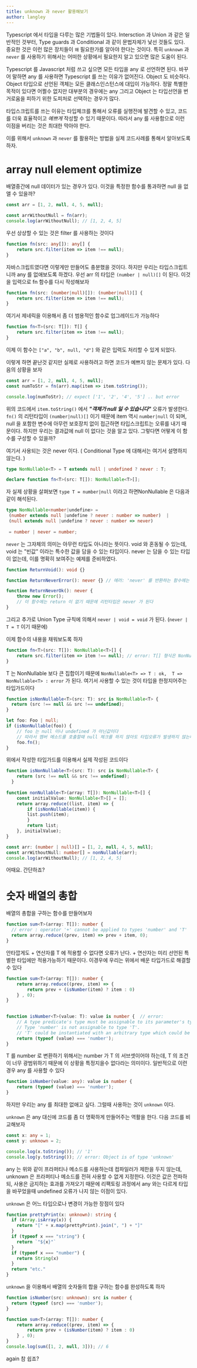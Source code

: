 ```yaml
---
title: unknown 과 never 활용해보기
author: langley
---
```


Typescript 에서 타입을 다루는 많은 기법들이 있다. Intersction 과 Union 과 같은 일반적인 것부터, Type guards 과 Conditional 과 같이 문법자체가 낯선 것들도 있다. 중요한 것은 이런 많은 장치들이 `왜` 필요한가를 알아야 한다는 것이다. 특히 `unknown` 과 `never` 를 사용하기 위해서는 어떠한 상황에서 필요한지 알고 있으면 많은 도움이 된다.

Typescript 를 Javascript 처럼 쓰고 싶으면 모든 타입을 any 로 선언하면 된다. 바꾸어 말하면 any 를 사용하면 Typescript 를 쓰는 이유가 없어진다. Object 도 비슷하다. Object 타입으로 선언된 객체는 모든 클래스인스턴스에 대입이 가능하다. 정말 특별한 목적이 있다면 어쩔수 없지만 대부분의 경우에는 any 그리고 Object 는 타입선언을 번거로움을 피하기 위한 도피처로 선택하는 경우가 많다.

타입스크립트를 쓰는 이유는 타입체크를 통해서 오류를 실행전에 발견할 수 있고, 코드를 더욱 효율적이고 *예쁘게* 작성할 수 있기 때문이다. 
따라서 any 를 사용함으로 이런 이점을 버리는 것은 최대한 막아야 한다.

이를 위해서 `unknown` 과 `never` 를 활용하는 방법을 실제 코드사례를 통해서 알아보도록 하자.

# array null element optimize
배열중간에 null 데이터가 있는 경우가 있다. 이것을 특정한 함수를 통과하면 null 을 없앨 수 있을까?
``` typescript
const arr = [1, 2, null, 4, 5, null];

const arrWithoutNull = fn(arr);
console.log(arrWithoutNull); // [1, 2, 4, 5]
```

우선 상상할 수 있는 것은 filter 를 사용하는 것이다
``` typescript
function fn(src: any[]): any[] {
    return src.filter(item => item !== null);
}
```

자바스크립트였다면 이렇게만 만들어도 충분했을 것이다. 하지만 우리는 타입스크립트니까 any 를 없애보도록 하겠다.
우선 arr 의 타입은 `(number | null)[]` 이 된다. 이것을 입력으로 fn 함수를 다시 작성해보자
``` typescript
function fn(src: (number|null)[]): (number|null)[] {
    return src.filter(item => item !== null);
}
```
여기서 제네릭을 이용해서 좀 더 범용적인 함수로 업그레이드가 가능하다
``` typescript
function fn<T>(src: T[]): T[] {
    return src.filter(item => item !== null);
}
```
이제 이 함수는 `["a", "b", null, "d"]` 와 같은 입력도  처리할 수 있게 되었다.

이렇게 하면 끝난것 같지만 실제로 사용하려고 하면 코드가 예쁘지 않는 문제가 있다. 다음의 상황을 보자
``` typescript
const arr = [1, 2, null, 4, 5, null];
const numToStr = fn(arr).map(item => item.toString());

console.log(numToStr); // expect ['1', '2', '4', '5'] .. but error
```
위의 코드에서 `item.toString()` 에서 __*"객체가 null 일 수 있습니다"*__ 오류가 발생한다. `fn()` 의 리턴타입이 `(number|null)[]` 이기 때문에 item 역시 `number|null` 이 되며, null 을 포함한 변수에 아무런 보호장치 없이 접근하면 타입스크립트는 오류를 내기 때문이다. 하지만 우리는 결과값에 null 이 없다는 것을 알고 있다. 그렇다면 어떻게 이 함수를 구성할 수 있을까?

여기서 사용되는 것은 never 이다.
( Conditional Type 에 대해서는 여기서 설명하지 않는다. )
``` typescript
type NonNullable<T> = T extends null | undefined ? never : T;

declare function fn<T>(src: T[]): NonNullable<T>[];
```

자 실제 상황을 살펴보면 `type T = number|null` 이라고 하면NonNullable 은 다음과 같이 해석된다.
``` typescript
type NonNullable<number|undefine> = 
 (number extends null |undefine ? never : number => number)  | 
 (null extends null |undefine ? never : number => never) 
 
 = number | never = number;
```

`never` 는 그자체의 의미는 아무런 타입도 아니라는 뜻이다. void 와 혼동될 수 있는데, void 는 "빈값" 이라는 특수한 값을 담을 수 있는 타입이다. never 는 담을 수 있는 타입이 없는데, 이를 명확히 보여주는  예제를 준비하였다.

``` typescript
function ReturnVoid(): void {}

function ReturnNeverError(): never {} // 에러: 'never' 를 반환하는 함수에는 연결 가능한 끝점이 있을 수 없습니다

function ReturnNeverOk(): never {
    throw new Error();
    // 이 함수에는 return 이 없기 때문에 리턴타입은 never 가 된다 
} 
```
그리고 추가로 Union Type 규칙에 의해서 `never | void = void` 가 된다. (`never | T = T` 이기 때문에)


이제 함수의 내용을 채워보도록 하자
``` typescript
function fn<T>(src: T[]): NonNullable<T>[] {
    return src.filter(item => item !== null); // error: T[] 형식은 NonNullable<T>[] 에 할당할 수 없습니다
}
```
T 는 NonNullable<T> 보다 큰 집합이기 때문에 `NonNullable<T> => T : ok,  T => NonNullable<T> : error` 가 된다. 여기서 사용할 수 있는 것이 타입을 한정지어주는 타입가드이다
``` typescript
function isNonNullable<T>(src: T): src is NonNullable<T> {
  return (src !== null && src !== undefined);
}

let foo: Foo | null;
if (isNonNullable(foo)) { 
    // foo 는 null 이나 undefined 가 아닌값이다
    // 따라서 멤버 메소드를 호출할때 null 체크를 하지 않아도 타입오류가 발생하지 않는다
    foo.fn();
}
```

위에서 작성한 타입가드를 이용해서 실제 작성된 코드이다
``` typescript
function isNonNullable<T>(src: T): src is NonNullable<T> {
    return (src !== null && src !== undefined);
  }
  
function nonNullable<T>(array: T[]): NonNullable<T>[] {
    const initialValue: NonNullable<T>[] = [];
    return array.reduce((list, item) => {
        if (isNonNullable(item)) {
        list.push(item);
        }
        return list;
    }, initialValue);
}

const arr: (number | null)[] = [1, 2, null, 4, 5, null];
const arrWithoutNull: number[] = nonNullable(arr);
console.log(arrWithoutNull); // [1, 2, 4, 5]
```

어때요. 간단하죠?

# 숫자 배열의 총합
배열의 총합을 구하는 함수를 만들어보자
``` typescript
function sum<T>(array: T[]): number {
  // error : operator '+' cannot be applied to types 'number' and 'T'
  return array.reduce((prev, item) => prev + item, 0); 
}
```
안타깝게도 + 연산자를 T 에 적용할 수 없다면 오류가 난다. + 연산자는 미리 선언된 특별한 타입에만 적용가능하기 때문이다. 
이경우에 우리는 위에서 배운 타입가드로 해결할 수 있다

``` typescript
function sum<T>(array: T[]): number {
    return array.reduce((prev, item) => {
        return prev + (isNumber(item) ? item : 0)
    } , 0); 
}
  

function isNumber<T>(value: T): value is number {  // error: 
    // A type predicate's type must be assignable to its parameter's type.
    // Type 'number' is not assignable to type 'T'.
    // 'T' could be instantiated with an arbitrary type which could be unrelated to 'number'.(2677)
    return (typeof (value) === 'number');
}
```

T 를 number 로 변환하기 위해서는 number 가 T 의 서브셋이어야 하는데,  T 의 조건이 너무 광범위하기 때문에 이 상황을 특정지을수 없다라는 의미이다. 
일반적으로 이런 경우 any 를 사용할 수 있다
``` typescript
function isNumber(value: any): value is number {
    return (typeof (value) === 'number');
}
```
하지만 우리는 any 를 최대한 없애고 싶다. 그럴때 사용하는 것이 `unknown` 이다. 

`unknown` 은 any 대신에 코드를 좀 더 명확하게 만들어주는 역활을 한다. 다음 코드를 비교해보자
``` typescript
const x: any = 1;
const y: unknown = 2;

console.log(x.toString()); // '1'
console.log(y.toString()); // error: Object is of type 'unknown'
```

any 는 위와 같이 프라퍼티나 메소드를 사용하는데 컴파일러가 제한을 두지 않는데, unknown 은 프라퍼티나 메소드를 전혀 사용할 수 없게 지정한다. 이것은 값은 전파하되, 사용은 금지하는 효과를 가져오기 때문에 리팩토링 과정에서 any 와는 다르게 타입을 바꾸었을때 undefined 오류가 나지 않는 이점이 있다.

`unknown` 은 어느 타입으로나 변경이 가능한 장점이 있다
``` typescript
function prettyPrint(x: unknown): string {
  if (Array.isArray(x)) {
    return "[" + x.map(prettyPrint).join(", ") + "]"
  }
  if (typeof x === "string") {
    return `"${x}"`
  }
  if (typeof x === "number") {
    return String(x)
  } 
  return "etc."
}
```

`unknown` 을 이용해서 배열의 숫자들의 합을 구하는 함수를 완성하도록 하자
``` typescript
function isNumber(src: unknown): src is number {
  return (typeof (src) === 'number');
}

function sum<T>(array: T[]): number {
    return array.reduce((prev, item) => {
        return prev + (isNumber(item) ? item : 0)
    } , 0); 
}
console.log(sum([1, 2, null, 3])); // 6
```

again 참 쉽죠?